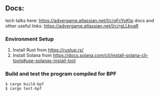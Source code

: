 ## Docs:
tech talks here: https://advergame.atlassian.net/l/c/qFcYoKtp
docs and other useful links: https://advergame.atlassian.net/l/c/rgLLbvaR


### Environment Setup
1. Install Rust from https://rustup.rs/
2. Install Solana from https://docs.solana.com/cli/install-solana-cli-tools#use-solanas-install-tool



### Build and test the program compiled for BPF
```
$ cargo build-bpf
$ cargo test-bpf
```
